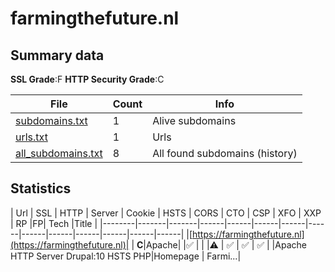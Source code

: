 

# farmingthefuture.nl
## Summary data


**SSL Grade**:F
**HTTP Security Grade**:C


| File       | Count | Info |
|------------|-------|------|
|[subdomains.txt](/data/farmingthefuture.nl/subdomains.txt)|1|Alive subdomains|
|[urls.txt](/data/farmingthefuture.nl/urls.txt)|1|Urls|
|[all_subdomains.txt](/data/farmingthefuture.nl/all_subdomains.txt)|8|All found subdomains (history)|


## Statistics


| Url | SSL | HTTP | Server | Cookie | HSTS | CORS | CTO | CSP | XFO | XXP | RP |FP| Tech |Title |
|--------|-------|-------|------|------|------|------|------|------|------|------|------|------|------|
|[https://farmingthefuture.nl](https://farmingthefuture.nl)| | **C**|Apache| |:white_check_mark: | | |:warning: | :white_check_mark: | :white_check_mark: | :white_check_mark: | |Apache HTTP Server Drupal:10 HSTS PHP|Homepage | Farmi...|